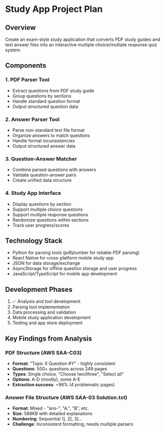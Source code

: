 # Study App Project Plan

## Overview
Create an exam-style study application that converts PDF study guides and text answer files into an interactive multiple choice/multiple response quiz system.

## Components

### 1. PDF Parser Tool
- Extract questions from PDF study guide
- Group questions by sections
- Handle standard question format
- Output structured question data

### 2. Answer Parser Tool  
- Parse non-standard text file format
- Organize answers to match questions
- Handle format inconsistencies
- Output structured answer data

### 3. Question-Answer Matcher
- Combine parsed questions with answers
- Validate question-answer pairs
- Create unified data structure

### 4. Study App Interface
- Display questions by section
- Support multiple choice questions
- Support multiple response questions
- Randomize questions within sections
- Track user progress/scores

## Technology Stack
- Python for parsing tools (pdfplumber for reliable PDF parsing)
- React Native for cross-platform mobile study app
- JSON for data storage/exchange
- AsyncStorage for offline question storage and user progress
- JavaScript/TypeScript for mobile app development

## Development Phases
1. ✅ Analysis and tool development
2. Parsing tool implementation
3. Data processing and validation
4. Mobile study application development
5. Testing and app store deployment

## Key Findings from Analysis

### PDF Structure (AWS SAA-C03)
- **Format**: "Topic X Question #Y" - highly consistent
- **Questions**: 500+ questions across 249 pages
- **Types**: Single choice, "Choose two/three", "Select all"
- **Options**: A-D (mostly), some A-E
- **Extraction success**: ~98% (4 problematic pages)

### Answer File Structure (AWS SAA-03 Solution.txt)
- **Format**: Mixed - "ans-", "A.", "B", etc.
- **Size**: 588KB with detailed explanations
- **Numbering**: Sequential 1], 2], 3]...
- **Challenge**: Inconsistent formatting, needs multiple parsers